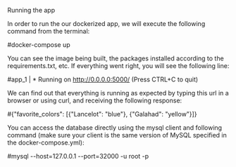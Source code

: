 Running the app

In order to run the our dockerized app, we will execute the following command from the terminal:

#docker-compose up

You can see the image being built, the packages installed according to the requirements.txt, etc. If everything went right, you will see the following line:

#app_1  |  * Running on http://0.0.0.0:5000/ (Press CTRL+C to quit)

We can find out that everything is running as expected by typing this url in a browser or using curl, and receiving the following response:

#{"favorite_colors": [{"Lancelot": "blue"}, {"Galahad": "yellow"}]}

You can access the database directly using the mysql client and following command (make sure your client is the same version of MySQL specified in the docker-compose.yml):

#mysql --host=127.0.0.1 --port=32000 -u root -p

